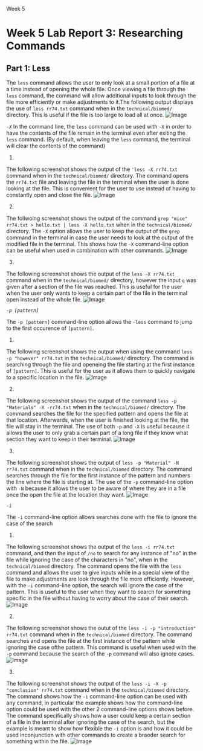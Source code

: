 Week 5
# Week 5 Lab Report 3: Researching Commands

## Part 1: Less
The `less` command allows the user to only look at a small portion of a file at a time instead of opening the whole file. Once viewing a file through the `less` command, the command will allow additional inputs to look through the file more efficiently or make adjustments to it.The following output displays the use of `less rr74.txt` command when in the `technical/biomed/` directory. This is useful if the file is too large to load all at once.
![Image](less.jpg)

*`-X`*
In the command line, the `less` command can be used with `-X` in order to have the contents of the file remain in the terminal even after exiting the `less` command. (By default, when leaving the `less` command, the terminal will clear the contents of the command) 

1)
The following screenshot shows the output of the `'less -X rr74.txt` command when in the `technical/biomed/` directory. The command opens the `rr74.txt` file and leaving the file in the terminal when the user is done looking at the file. This is convenient for the user to use instead of having to constantly open and close the file.
![Image](less-X.jpg)

2)
The follwoing screenshot shows the output of the command `grep "mice" rr74.txt > hello.txt | less -X hello.txt` when in the `technical/biomed/` directory. The `-X` option allows the user to keep the output of the `grep` command in the terminal in case the user needs to look at the output of the modified file in the terminal. This shows how the `-X` command-line option can be useful when used in combination with other commands.
![Image](less-grep.jpg)

3)
The following screenshot shows the output of the `less -X rr74.txt` command when in the `technical/biomed/` directory, however the input `q` was given after a section of the file was reached. This is useful for the user when the user only wants to keep a certain part of the file in the terminal open instead of the whole file.
![Image](less-section.jpg)


*`-p [pattern]`*

The `-p [pattern]` command-line option allows the `-less` command to jump to the first occurence of `[pattern]`. 

1)
The following screenshot shows the output when using the command `less -p "however" rr74.txt` in the `technical/biomed/` directory. The command is searching through the file and openeing the file starting at the first instance of `[pattern]`. This is useful for the user as it allows them to quickly navigate to a specific location in the file.
![Image](less-p.jpg)

2)
The following screenshot shows the output of the command `less -p "Materials" -X -rr74.txt` when in the `technical/biomed/` directory. The command searches the file for the specified pattern and opens the file at that location. Afterwards, when the user is finished looking at the file, the file will stay in the terminal. The use of both `-p` and `-X` is useful because it allows the user to only grab a certain part of a long file if they know what section they want to keep in their terminal.
![Image](less-p-x.jpg)

3)
The following screenshot shows the output of `less -p "Material" -N rr74.txt` command when in the `technical/biomed` directory. The command searches through the file for the first instance of the pattern and numbers the line where the file is starting at. The use of the `-p` command-line option with `-N` because it allows the user to be aware of where they are in a file once the open the file at the location they want.
![Image](less-p-n.jpg)

*`-i`*

The `-i` command-line option allows searches done with the file to ignore the case of the search

1)
The following screenshot shows the output of the `less -i rr74.txt` command, and then the input of `/no` to search for any instance of "no" in the file while ignoring the case of the characters in "no", when in the `technical/biomed` directory. The command opens the file with the `less` command and allows the user to give inputs while in a special view of the file to make adjustments are look through the file more efficiently. However, with the `-i` command-line option, the search will ignore the case of the pattern. This is useful to the user when they want to search for something specific in the file without having to worry about the case of their search.
![Image](less-i.jpg)

2)
The following screenshot shows the outut of the `less -i -p "introduction" rr74.txt` command when in the `technical/biomed` directory. The command searches and opens the file at the first instance of the pattern while ignoring the case ofthe pattern. This command is useful when used with the `-p` command because the search of the `-p` command will also ignore cases.
![Image](less-i-p.jpg)

3)
The following screenshot shows the output of the `less -i -X -p "conclusion" rr74.txt` command when in the `technical/biomed` directory. The command shows how the `-i` command-line option can be used with any command, in particular the example shows how the command-line option could be used with the other 2 command-line options shows before. The command specifically shows how a user could keep a certain section of a file in the terminal after ignoring the case of the search, but the example is meant to show how flexible the `-i` option is and how it could be used inconjunction with other commands to create a braoder search for something within the file.
![Image](less-withAll.jpg)